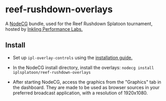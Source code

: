 # reef-rushdown-overlays

A [NodeCG](http://github.com/nodecg/nodecg) bundle, used for the Reef Rushdown Splatoon tournament, hosted by [Inkling Performance Labs.](https://iplabs.ink/)

## Install

- Set up `ipl-overlay-controls` using the [installation guide.](https://ipl-overlay-controls.readthedocs.io/en/latest/users-guide/#installation)

- In the NodeCG install directory, install the overlays: `nodecg install iplsplatoon/reef-rushdown-overlays`

- After starting NodeCG, access the graphics from the "Graphics" tab in the dashboard. They are made to be used as browser sources in your preferred broadcast application, with a resolution of 1920x1080.
